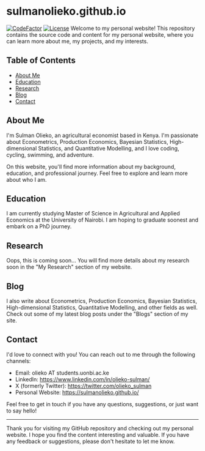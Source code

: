 # sulmanolieko.github.io
[![CodeFactor](https://www.codefactor.io/repository/github/sulmanolieko/sulmanolieko.github.io/badge)](https://www.codefactor.io/repository/github/sulmanolieko/sulmanolieko.github.io)
[![License](https://img.shields.io/badge/license-GPL-blue)](https://github.com/sulmanolieko/sulmanolieko.github.io)
Welcome to my personal website! This repository contains the source code and content for my personal website, where you can learn more about me, my projects, and my interests.

## Table of Contents

- [About Me](#about-me)
- [Education](#education)
- [Research](#research)
- [Blog](#blog)
- [Contact](#contact)

## About Me

I'm Sulman Olieko, an agricultural economist based in Kenya. I'm passionate about Econometrics, Production Economics, Bayesian Statistics, High-dimensional Statistics, and Quantitative Modelling, and I love coding, cycling, swimming, and adventure.

On this website, you'll find more information about my background, education, and professional journey. Feel free to explore and learn more about who I am.

## Education
I am currently studying Master of Science in Agricultural and Applied Economics at the University of Nairobi. I am hoping to graduate soonest and embark on a PhD journey. 

## Research
Oops, this is coming soon...
You will find more details about my research soon in the "My Research" section of my website.

## Blog

I also write about Econometrics, Production Economics, Bayesian Statistics, High-dimensional Statistics, Quantitative Modelling, and other fields as well. 
Check out some of my latest blog posts under the "Blogs" section of my site.

## Contact

I'd love to connect with you! You can reach out to me through the following channels:

- Email: olieko AT students.uonbi.ac.ke 
- LinkedIn: https://www.linkedin.com/in/olieko-sulman/
- X (formerly Twitter): https://twitter.com/olieko_sulman
- Personal Website: https://sulmanolieko.github.io/

Feel free to get in touch if you have any questions, suggestions, or just want to say hello!

---

Thank you for visiting my GitHub repository and checking out my personal website. I hope you find the content interesting and valuable. If you have any feedback or suggestions, please don't hesitate to let me know.
